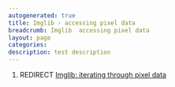 ```yaml
---
autogenerated: true
title: Imglib › accessing pixel data
breadcrumb: Imglib  accessing pixel data
layout: page
categories: 
description: test description
---
```


1.  REDIRECT [Imglib: iterating through pixel data](Imglib__iterating_through_pixel_data)
